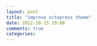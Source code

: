 ```yaml
---
layout: post
title: "improve octopress theme"
date: 2012-10-15 19:08
comments: true
categories: 
---
```


